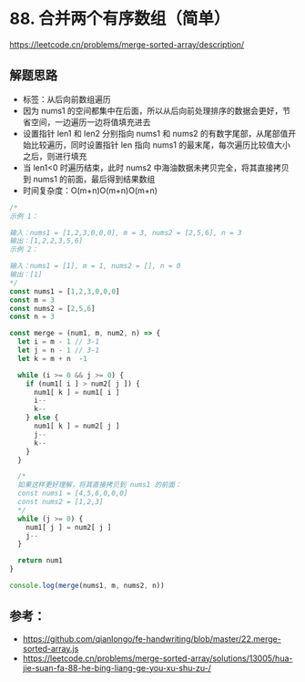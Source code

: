 # 88. 合并两个有序数组（简单）

https://leetcode.cn/problems/merge-sorted-array/description/

## 解题思路

- 标签：从后向前数组遍历
- 因为 nums1 的空间都集中在后面，所以从后向前处理排序的数据会更好，节省空间，一边遍历一边将值填充进去
- 设置指针 len1 和 len2 分别指向 nums1 和 nums2 的有数字尾部，从尾部值开始比较遍历，同时设置指针 len 指向 nums1 的最末尾，每次遍历比较值大小之后，则进行填充
- 当 len1<0 时遍历结束，此时 nums2 中海油数据未拷贝完全，将其直接拷贝到 nums1 的前面，最后得到结果数组
- 时间复杂度：O(m+n)O(m+n)O(m+n)


```js
/*
示例 1：

输入：nums1 = [1,2,3,0,0,0], m = 3, nums2 = [2,5,6], n = 3
输出：[1,2,2,3,5,6]
示例 2：

输入：nums1 = [1], m = 1, nums2 = [], n = 0
输出：[1]
*/
const nums1 = [1,2,3,0,0,0]
const m = 3
const nums2 = [2,5,6]
const n = 3

const merge = (num1, m, num2, n) => {
  let i = m - 1 // 3-1
  let j = n - 1 // 3-1
  let k = m + n  -1

  while (i >= 0 && j >= 0) {
    if (num1[ i ] > num2[ j ]) {
      num1[ k ] = num1[ i ]
      i--
      k--
    } else {
      num1[ k ] = num2[ j ]
      j--
      k--
    }
  }

  /*
  如果这样更好理解，将其直接拷贝到 nums1 的前面：
  const nums1 = [4,5,6,0,0,0]
  const nums2 = [1,2,3]
  */
  while (j >= 0) {
    num1[ j ] = num2[ j ]
    j--
  }

  return num1
}

console.log(merge(nums1, m, nums2, n))
```

## 参考：

- https://github.com/qianlongo/fe-handwriting/blob/master/22.merge-sorted-array.js
- https://leetcode.cn/problems/merge-sorted-array/solutions/13005/hua-jie-suan-fa-88-he-bing-liang-ge-you-xu-shu-zu-/